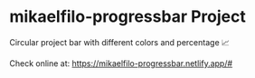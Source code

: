 # mikaelfilo-progressbar Project

Circular project bar with different colors and percentage 📈

Check online at: https://mikaelfilo-progressbar.netlify.app/#
